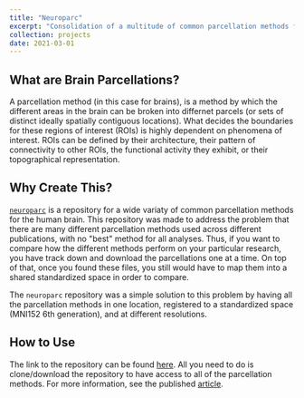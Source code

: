 ```yaml
---
title: "Neuroparc"
excerpt: "Consolidation of a multitude of common parcellation methods for the human brain. Each method is stored as a '.nii.gz' file parcellation map in 1,2, and 4 mm^3 voxel resolutions <br/><img src='/images/custom/neuro_atlas.png' width='500' height='300'>"
collection: projects
date: 2021-03-01
---
```


## What are Brain Parcellations?
A parcellation method (in this case for brains), is a method by which the different areas in the brain can be broken into differnet parcels (or sets of distinct ideally spatially contiguous locations). What decides the boundaries for these regions of interest (ROIs) is highly dependent on phenomena of interest. ROIs can be defined by their architecture, their pattern of connectivity to other ROIs, the functional activity they exhibit, or their topographical representation.

## Why Create This?
[`neuroparc`](https://github.com/neurodata/neuroparc) is a repository for a wide variaty of common parcellation methods for the human brain. This repository was made to address the problem that there are many different parcellation methods used across different publications, with no "best" method for all analyses. Thus, if you want to compare how the different methods perform on your particular research, you have track down and download the parcellations one at a time. On top of that, once you found these files, you still would have to map them into a shared standardized space in order to compare.

The `neuroparc` repository was a simple solution to this problem by having all the parcellation methods in one location, registered to a standardized space (MNI152 6th generation), and at different resolutions.

## How to Use
The link to the repository can be found [here](https://github.com/neurodata/neuroparc). All you need to do is clone/download the repository to have access to all of the parcellation methods. For more information, see the published [article](https://www.nature.com/articles/s41597-021-00849-3).
